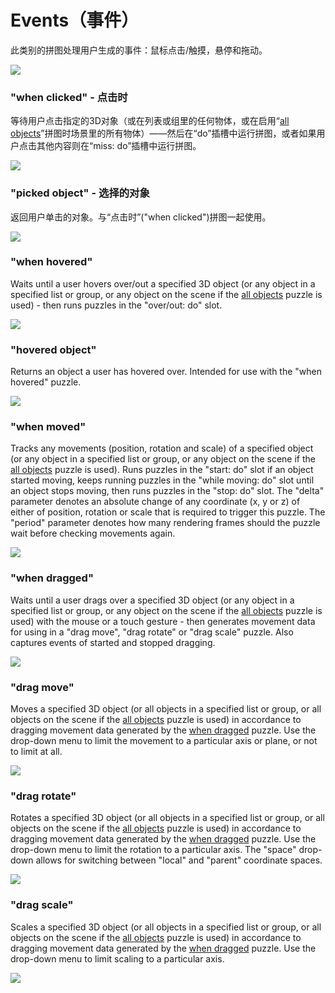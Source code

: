 # Events（事件）

此类别的拼图处理用户生成的事件：鼠标点击/触摸，悬停和拖动。

![](https://www.soft8soft.com/docs/files/puzzles/puzzles-events.jpg)

### "**when clicked" - 点击时**

等待用户点击指定的3D对象（或在列表或组里的任何物体，或在启用“[all objects](selectors.md#all-objects-suo-you-dui-xiang)”拼图时场景里的所有物体）——然后在“do”插槽中运行拼图，或者如果用户点击其他内容则在“miss: do”插槽中运行拼图。

![](https://www.soft8soft.com/docs/files/puzzles/puzzles-events-when-clicked.jpg)

### **"picked object" - 选择的对象**

返回用户单击的对象。与“点击时”\("when clicked"\)拼图一起使用。

![](https://www.soft8soft.com/docs/files/puzzles/puzzles-events-picked-object.jpg)

### **"when hovered"**

Waits until a user hovers over/out a specified 3D object \(or any object in a specified list or group, or any object on the scene if the [all objects](https://www.soft8soft.com/docs/manual/en/puzzles/Selectors.html#all_objects) puzzle is used\) - then runs puzzles in the "over/out: do" slot.

![](https://www.soft8soft.com/docs/files/puzzles/puzzles-events-when-hovered.jpg)

### **"hovered object"**

Returns an object a user has hovered over. Intended for use with the "when hovered" puzzle.

![](https://www.soft8soft.com/docs/files/puzzles/puzzles-events-hovered-object.jpg)

### **"when moved"**

Tracks any movements \(position, rotation and scale\) of a specified object \(or any object in a specified list or group, or any object on the scene if the [all objects](https://www.soft8soft.com/docs/manual/en/puzzles/Selectors.html#all_objects) puzzle is used\). Runs puzzles in the "start: do" slot if an object started moving, keeps running puzzles in the "while moving: do" slot until an object stops moving, then runs puzzles in the "stop: do" slot. The "delta" parameter denotes an absolute change of any coordinate \(x, y or z\) of either of position, rotation or scale that is required to trigger this puzzle. The "period" parameter denotes how many rendering frames should the puzzle wait before checking movements again.

![](https://www.soft8soft.com/docs/files/puzzles/puzzles-events-when-moved.jpg)

### **"when dragged"**

Waits until a user drags over a specified 3D object \(or any object in a specified list or group, or any object on the scene if the [all objects](https://www.soft8soft.com/docs/manual/en/puzzles/Selectors.html#all_objects) puzzle is used\) with the mouse or a touch gesture - then generates movement data for using in a "drag move", "drag rotate" or "drag scale" puzzle. Also captures events of started and stopped dragging.

![](https://www.soft8soft.com/docs/files/puzzles/puzzles-events-when-dragged-over.jpg)

### **"drag move"**

Moves a specified 3D object \(or all objects in a specified list or group, or all objects on the scene if the [all objects](https://www.soft8soft.com/docs/manual/en/puzzles/Selectors.html#all_objects) puzzle is used\) in accordance to dragging movement data generated by the [when dragged](https://www.soft8soft.com/docs/manual/en/puzzles/Events.html#when_dragged) puzzle. Use the drop-down menu to limit the movement to a particular axis or plane, or not to limit at all.

![](https://www.soft8soft.com/docs/files/puzzles/puzzles-events-drag-move.jpg)

### **"drag rotate"**

Rotates a specified 3D object \(or all objects in a specified list or group, or all objects on the scene if the [all objects](https://www.soft8soft.com/docs/manual/en/puzzles/Selectors.html#all_objects) puzzle is used\) in accordance to dragging movement data generated by the [when dragged](https://www.soft8soft.com/docs/manual/en/puzzles/Events.html#when_dragged) puzzle. Use the drop-down menu to limit the rotation to a particular axis. The "space" drop-down allows for switching between "local" and "parent" coordinate spaces.

![](https://www.soft8soft.com/docs/files/puzzles/puzzles-events-drag-rotate.jpg)

### **"drag scale"**

Scales a specified 3D object \(or all objects in a specified list or group, or all objects on the scene if the [all objects](https://www.soft8soft.com/docs/manual/en/puzzles/Selectors.html#all_objects) puzzle is used\) in accordance to dragging movement data generated by the [when dragged](https://www.soft8soft.com/docs/manual/en/puzzles/Events.html#when_dragged) puzzle. Use the drop-down menu to limit scaling to a particular axis.

![](https://www.soft8soft.com/docs/files/puzzles/puzzles-events-drag-scale.jpg)

